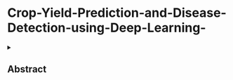 # Crop-Yield-Prediction-and-Disease-Detection-using-Deep-Learning-
<details>
  <summary><h2>Abstract</h2></summary>

<br>
#### Crop yield Prediction: The project uses Long Short-Term Memory (LSTM) models to forecast crop yields accurately by analyzing sequential data like weather patterns and soil conditions.
#### Disease Detection: Convolutional Neural Networks (CNNs) are employed to detect and classify crop diseases from leaf images, enabling timely intervention and reducing crop losses.
